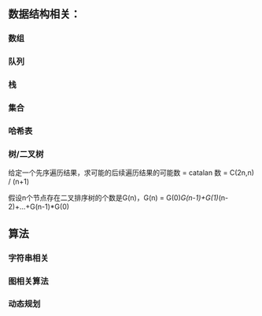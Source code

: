 ## 数据结构相关：
### 数组
### 队列
### 栈
### 集合
### 哈希表
### 树/二叉树
给定一个先序遍历结果，求可能的后续遍历结果的可能数 = catalan 数 = C(2n,n) / (n+1)

假设n个节点存在二叉排序树的个数是G(n)，G(n) = G(0)*G(n-1)+G(1)*(n-2)+...+G(n-1)*G(0)

## 算法
### 字符串相关
### 图相关算法
### 动态规划

